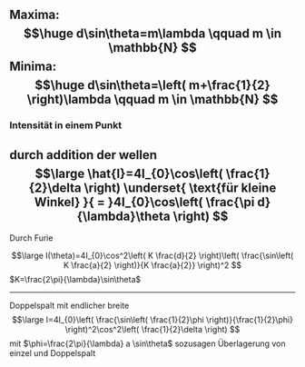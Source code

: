 Maxima:
$$\huge
d\sin\theta=m\lambda \qquad m \in \mathbb{N}
$$
Minima:
$$\huge
d\sin\theta=\left( m+\frac{1}{2} \right)\lambda \qquad m \in \mathbb{N}
$$
---
### Intensität in einem Punkt
durch addition der wellen
$$\large
\hat{I}=4I_{0}\cos\left( \frac{1}{2}\delta \right) \underset{ \text{für kleine Winkel} }{ = }4I_{0}\cos\left( \frac{\pi d}{\lambda}\theta \right)
$$
---
Durch Furie

$$\large
I(\theta)=4I_{0}\cos^2\left( K \frac{d}{2} \right)\left( \frac{\sin\left( K \frac{a}{2} \right)}{K \frac{a}{2}} \right)^2
$$
$K=\frac{2\pi}{\lambda}\sin\theta$

---
Doppelspalt mit endlicher breite 
$$\large
I=4I_{0}\left( \frac{\sin\left( \frac{1}{2}\phi \right)}{\frac{1}{2}\phi} \right)^2\cos^2\left( \frac{1}{2}\delta \right)
$$
mit $\phi=\frac{2\pi}{\lambda} a \sin\theta$ sozusagen Überlagerung von einzel und Doppelspalt

